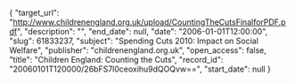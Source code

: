 {
  "target_url": "http://www.childrenengland.org.uk/upload/CountingTheCutsFinalforPDF.pdf", 
  "description": "", 
  "end_date": null, 
  "date": "2006-01-01T12:00:00", 
  "slug": 61833237, 
  "subject": "Spending Cuts 2010: Impact on Social Welfare", 
  "publisher": "childrenengland.org.uk", 
  "open_access": false, 
  "title": "Children England: Counting the Cuts", 
  "record_id": "20060101T120000/26bFS7l0ceoxihu9dQOQvw==", 
  "start_date": null
}

